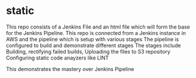 # static
This repo consists of a Jenkins File and an html file which will form the base for the Jenkins Pipeline.
This repo is connected from a Jenkins instance in AWS and the pipeline which is setup with various stages
The pipeline is configured to build and demonstrate different stages
The stages include Building, rectifying failed builds, Uploading the files to S3 repository
Configuring static code anayzers like LINT 

This demonstrates the mastery over Jenkins Pipeline

